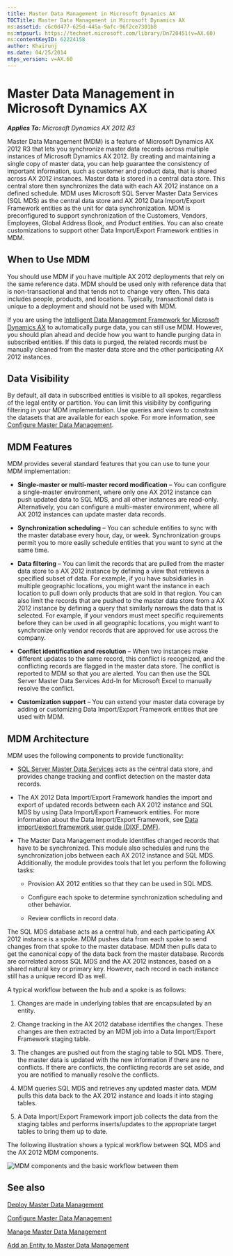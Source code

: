 ```yaml
---
title: Master Data Management in Microsoft Dynamics AX
TOCTitle: Master Data Management in Microsoft Dynamics AX
ms:assetid: c6c0d477-625d-445a-9afc-96f2ce7301b8
ms:mtpsurl: https://technet.microsoft.com/library/Dn720451(v=AX.60)
ms:contentKeyID: 62224158
author: Khairunj
ms.date: 04/25/2014
mtps_version: v=AX.60
---
```


# Master Data Management in Microsoft Dynamics AX 


_**Applies To:** Microsoft Dynamics AX 2012 R3_

Master Data Management (MDM) is a feature of Microsoft Dynamics AX 2012 R3 that lets you synchronize master data records across multiple instances of Microsoft Dynamics AX 2012. By creating and maintaining a single copy of master data, you can help guarantee the consistency of important information, such as customer and product data, that is shared across AX 2012 instances. Master data is stored in a central data store. This central store then synchronizes the data with each AX 2012 instance on a defined schedule. MDM uses Microsoft SQL Server Master Data Services (SQL MDS) as the central data store and AX 2012 Data Import/Export Framework entities as the unit for data synchronization. MDM is preconfigured to support synchronization of the Customers, Vendors, Employees, Global Address Book, and Product entities. You can also create customizations to support other Data Import/Export Framework entities in MDM.

## When to Use MDM

You should use MDM if you have multiple AX 2012 deployments that rely on the same reference data. MDM should be used only with reference data that is non-transactional and that tends not to change very often. This data includes people, products, and locations. Typically, transactional data is unique to a deployment and should not be used with MDM.

If you are using the [Intelligent Data Management Framework for Microsoft Dynamics AX](microsoft-dynamics-ax-intelligent-data-management-framework-idmf.md) to automatically purge data, you can still use MDM. However, you should plan ahead and decide how you want to handle purging data in subscribed entities. If this data is purged, the related records must be manually cleaned from the master data store and the other participating AX 2012 instances.

## Data Visibility

By default, all data in subscribed entities is visible to all spokes, regardless of the legal entity or partition. You can limit this visibility by configuring filtering in your MDM implementation. Use queries and views to constrain the datasets that are available for each spoke. For more information, see [Configure Master Data Management](configure-master-data-management.md).

## MDM Features

MDM provides several standard features that you can use to tune your MDM implementation:

  - **Single-master or multi-master record modification** – You can configure a single-master environment, where only one AX 2012 instance can push updated data to SQL MDS, and all other instances are read-only. Alternatively, you can configure a multi-master environment, where all AX 2012 instances can update master data records.

  - **Synchronization scheduling** – You can schedule entities to sync with the master database every hour, day, or week. Synchronization groups permit you to more easily schedule entities that you want to sync at the same time.

  - **Data filtering** – You can limit the records that are pulled from the master data store to a AX 2012 instance by defining a view that retrieves a specified subset of data. For example, if you have subsidiaries in multiple geographic locations, you might want the instance in each location to pull down only products that are sold in that region. You can also limit the records that are pushed to the master data store from a AX 2012 instance by defining a query that similarly narrows the data that is selected. For example, if your vendors must meet specific requirements before they can be used in all geographic locations, you might want to synchronize only vendor records that are approved for use across the company.

  - **Conflict identification and resolution** – When two instances make different updates to the same record, this conflict is recognized, and the conflicting records are flagged in the master data store. The conflict is reported to MDM so that you are alerted. You can then use the SQL Server Master Data Services Add-In for Microsoft Excel to manually resolve the conflict.

  - **Customization support** – You can extend your master data coverage by adding or customizing Data Import/Export Framework entities that are used with MDM.

## MDM Architecture

MDM uses the following components to provide functionality:

  - [SQL Server Master Data Services](https://go.microsoft.com/fwlink/?linkid=393133) acts as the central data store, and provides change tracking and conflict detection on the master data records.

  - The AX 2012 Data Import/Export Framework handles the import and export of updated records between each AX 2012 instance and SQL MDS by using Data Import/Export Framework entities. For more information about the Data Import/Export Framework, see [Data import/export framework user guide (DIXF, DMF)](data-import-export-framework-user-guide-dixf-dmf.md).

  - The Master Data Management module identifies changed records that have to be synchronized. This module also schedules and runs the synchronization jobs between each AX 2012 instance and SQL MDS. Additionally, the module provides tools that let you perform the following tasks:
    
      - Provision AX 2012 entities so that they can be used in SQL MDS.
    
      - Configure each spoke to determine synchronization scheduling and other behavior.
    
      - Review conflicts in record data.

The SQL MDS database acts as a central hub, and each participating AX 2012 instance is a spoke. MDM pushes data from each spoke to send changes from that spoke to the master database. MDM then pulls data to get the canonical copy of the data back from the master database. Records are correlated across SQL MDS and the AX 2012 instances, based on a shared natural key or primary key. However, each record in each instance still has a unique record ID as well.

A typical workflow between the hub and a spoke is as follows:

1.  Changes are made in underlying tables that are encapsulated by an entity.

2.  Change tracking in the AX 2012 database identifies the changes. These changes are then extracted by an MDM job into a Data Import/Export Framework staging table.

3.  The changes are pushed out from the staging table to SQL MDS. There, the master data is updated with the new information if there are no conflicts. If there are conflicts, the conflicting records are set aside, and you are notified to manually resolve the conflicts.

4.  MDM queries SQL MDS and retrieves any updated master data. MDM pulls this data back to the AX 2012 instance and loads it into staging tables.

5.  A Data Import/Export Framework import job collects the data from the staging tables and performs inserts/updates to the appropriate target tables to bring them up to date.

The following illustration shows a typical workflow between SQL MDS and the AX 2012 MDM components.

![MDM components and the basic workflow between them](images/Dn720451.MDMtopology(AX.60).gif "MDM components and the basic workflow between them")

## See also

[Deploy Master Data Management](deploy-master-data-management.md)

[Configure Master Data Management](configure-master-data-management.md)

[Manage Master Data Management](manage-master-data-management.md)

[Add an Entity to Master Data Management](add-an-entity-to-master-data-management.md)

  


